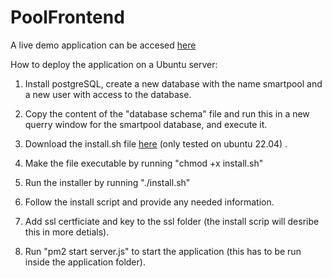 # PoolFrontend
A live demo application can be accesed <a href="https://smartpool.no">here</a>


How to deploy the application on a Ubuntu server:
1. Install postgreSQL, create a new database with the name smartpool and a new user with access to the database.

2. Copy the content of the "database schema" file and run this in a new querry window for the smartpool database, and execute it.

3. Download the install.sh file <a href="https://github.com/SanderBlom/PoolFrontend/releases">here</a> (only tested on ubuntu 22.04) .

4. Make the file executable by running "chmod +x install.sh"

5. Run the installer by running "./install.sh"

6. Follow the install script and provide any needed information.

7. Add ssl certficiate and key to the ssl folder (the install scrip will desribe this in more detials). 

8. Run "pm2 start server.js" to start the application (this has to be run inside the application folder).
